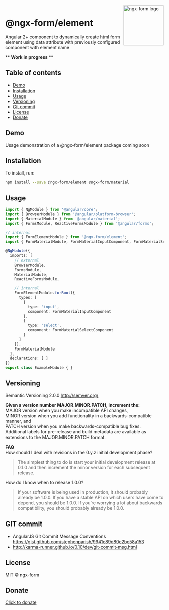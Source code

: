 <img src="http://ngx-form.wwwdev.io/color_logo_transparent_background.png" alt="ngx-form logo" title="ngx-form" align="right" width="128" />

# @ngx-form/element
Angular 2+ component to dynamically create html form element using data attribute with previously configured component with element name

** **Work in progress** **

## Table of contents
* [Demo](#demo)
* [Installation](#installation)
* [Usage](#usage)
* [Versioning](#versioning)
* [Git commit](#git-commit)
* [License](#license)
* [Donate](#donate)


## Demo

Usage demonstration of a @ngx-form/element package coming soon

## Installation

To install, run:

```bash
npm install --save @ngx-form/element @ngx-form/material
```

## Usage
```typescript
import { NgModule } from '@angular/core';
import { BrowserModule } from '@angular/platform-browser';
import { MaterialModule } from '@angular/material';
import { FormsModule, ReactiveFormsModule } from '@angular/forms';

// internal
import { FormElementModule } from '@ngx-form/element';
import { FormMaterialModule, FormMaterialInputComponent, FormMaterialSelectComponen } from '@ngx-form/material';

@NgModule({
  imports: [
    // external
    BrowserModule,
    FormsModule,
    MaterialModule,
    ReactiveFormsModule,

    // internal
    FormElementModule.forRoot({
      types: [
        {
          type: 'input',
          component: FormMaterialInputComponent
        },
        {
          type: 'select',
          component: FormMaterialSelectComponent
        }
      ]
    }),
    FormMaterialModule
  ],
  declarations: [ ]
})
export class ExampleModule { }
```

## Versioning
Semantic Versioning 2.0.0 http://semver.org/

**Given a version number MAJOR.MINOR.PATCH, increment the:**   
MAJOR version when you make incompatible API changes,  
MINOR version when you add functionality in a backwards-compatible manner, and  
PATCH version when you make backwards-compatible bug fixes.  
Additional labels for pre-release and build metadata are available as extensions to the MAJOR.MINOR.PATCH format.

**FAQ**   
How should I deal with revisions in the 0.y.z initial development phase?  
>The simplest thing to do is start your initial development release at 0.1.0 and then increment the minor version for each subsequent release.

How do I know when to release 1.0.0?

>If your software is being used in production, it should probably already be 1.0.0. If you have a stable API on which users have come to depend, you should be 1.0.0. If you’re worrying a lot about backwards compatibility, you should probably already be 1.0.0.

## GIT commit
- AngularJS Git Commit Message Conventions https://gist.github.com/stephenparish/9941e89d80e2bc58a153
- http://karma-runner.github.io/0.10/dev/git-commit-msg.html

## License

MIT © ngx-form

## Donate
[Click to donate](https://donorbox.org/help-creating-open-source-software)
